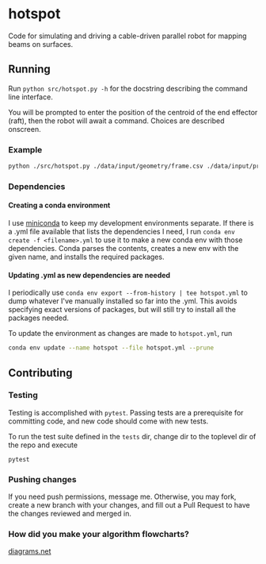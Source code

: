 # hotspot

Code for simulating and driving a cable-driven parallel robot for mapping beams on surfaces.

## Running

Run `python src/hotspot.py -h` for the docstring describing the command line interface.

You will be prompted to enter the position of the centroid of the end effector (raft), then the robot will await a command. Choices are described onscreen.

### Example

```bash
python ./src/hotspot.py ./data/input/geometry/frame.csv ./data/input/profiles/circle.csv
```

### Dependencies

#### Creating a conda environment
I use [miniconda](https://docs.conda.io/en/latest/miniconda.html) to keep my development environments separate. If there is a .yml file available that lists the dependencies I need, I run `conda env create -f <filename>.yml` to use it to make a new conda env with those dependencies. Conda parses the contents, creates a new env with the given name, and installs the required packages.

#### Updating .yml as new dependencies are needed
I periodically use `conda env export --from-history | tee hotspot.yml` to dump whatever I've manually installed so far into the .yml. This avoids specifying exact versions of packages, but will still try to install all the packages needed.

To update the environment as changes are made to `hotspot.yml`, run

```bash
conda env update --name hotspot --file hotspot.yml --prune
```

## Contributing

### Testing
Testing is accomplished with `pytest`. Passing tests are a prerequisite for committing code, and new code should come with new tests.

To run the test suite defined in the `tests` dir, change dir to the toplevel dir of the repo and execute 
```
pytest
```

### Pushing changes
If you need push permissions, message me. Otherwise, you may fork, create a new branch with your changes, and fill out a Pull Request to have the changes reviewed and merged in.

### How did you make your algorithm flowcharts?
[diagrams.net](https://diagrams.net)
